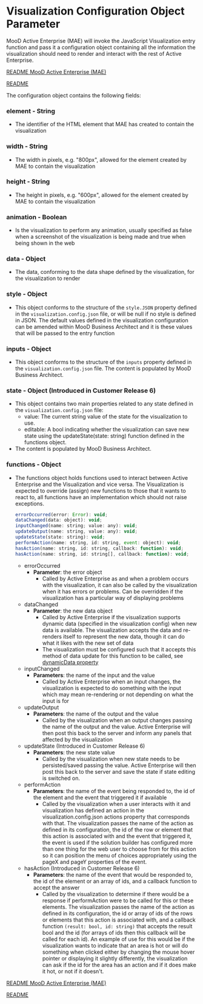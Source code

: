 # Visualization Configuration Object Parameter

MooD Active Enterprise (MAE) will invoke the JavaScript Visualization entry function and pass it a configuration object containing all the information the visualization should need to render and interact with the rest of Active Enterprise.

[README MooD Active Enterprise (MAE)](../README.md#mood-active-enterprise-mae)

[README](../README.md)

The configuration object contains the following fields:

### element - String 
* The identifier of the HTML element that MAE has created to contain the visualization

### width - String
* The width in pixels, e.g. "800px", allowed for the element created by MAE to contain the visualization

### height - String 
* The height in pixels, e.g. "600px", allowed for the element created by MAE to contain the visualization

### animation - Boolean
* Is the visualization to perform any animation, usually specified as false when a screenshot of the visualization is being made and true when being shown in the web

### data - Object 
* The data, conforming to the data shape defined by the visualization, for the visualization to render

### style - Object 
* This object conforms to the structure of the `style.JSON` property defined in the `visualization.config.json` file, or will be null if no style is defined in JSON. The default values defined in the visualization configuration can be amended within MooD Business Architect and it is these values that will be passed to the entry function

### inputs - Object 
* This object conforms to the structure of the `inputs` property defined in the `visualization.config.json` file. The content is populated by MooD Business Architect. 
### state - Object (Introduced in Customer Release 6)
* This object contains two main properties related to any state defined in the `visualization.config.json` file:
   * value: The current string value of the state for the visualization to use.
   * editable: A bool indicating whether the visualization can save new state using the updateState(state: string) function defined in the functions object.
* The content is populated by MooD Business Architect.
### functions - Object 
* The functions object holds functions used to interact between Active Enterprise and the Visualization and vice versa. The Visualization is expected to override (assign) new functions to those that it wants to react to, all functions have an implementation which should not raise exceptions. 

   ```JavaScript
   errorOccurred(error: Error): void; 
   dataChanged(data: object): void;  
   inputChanged(name: string; value: any): void; 
   updateOutput(name: string, value: any): void; 
   updateState(state: string): void; 
   performAction(name: string, id: string, event: object): void; 
   hasAction(name: string, id: string, callback: function): void; 
   hasAction(name: string, id: string[], callback: function): void; 
   ```

   * errorOccurred 
      * __Parameter__: the error object
         * Called by Active Enterprise as and when a problem occurs with the visualization, it can also be called by the visualization when it has errors or problems. Can be overridden if the visualization has a particular way of displaying problems
   * dataChanged 
      * __Parameter__: the new data object
         * Called by Active Enterprise if the visualization supports dynamic data (specified in the visualization config) when new data is available. The visualization accepts the data and re-renders itself to represent the new data, though it can do what it likes with the new set of data
         * The visualization must be configured such that it accepts this method of data update for this function to be called, see [dynamicData property](visualization-config-json.md#dynamic-data) 
   * inputChanged 
      * __Parameters__: the name of the input and the value
         * Called by Active Enterprise when an input changes, the visualization is expected to do something with the input which may mean re-rendering or not depending on what the input is for
   * updateOutput
      * __Parameters__: the name of the output and the value
         * Called by the visualization when an output changes passing the name of the output and the value. Active Enterprise will then post this back to the server and inform any panels that affected by the visualization
   * updateState (Introduced in Customer Release 6)
      * __Parameters__: the new state value
         * Called by the visualization when new state needs to be persisted/saved passing the value. Active Enterprise will then post this back to the server and save the state if state editing is switched on.
   * performAction 
      * __Parameters__: the name of the event being responded to, the id of the element and the event that triggered it if available
         * Called by the visualization when a user interacts with it and visualization has defined an action in the visualization.config.json actions property that corresponds with that. The visualization passes the name of the action as defined in its configuration, the id of the row or element that this action is associated with and the event that triggered it, the event is used if the solution builder has configured more than one thing for the web user to choose from for this action so it can position the menu of choices appropriately using the pageX and pageY properties of the event.   
  * hasAction (Introduced in Customer Release 6)
      * __Parameters__: the name of the event that would be responded to, the id of the element or an array of ids, and a callback function to accept the answer
         * Called by the visualization to determine if there would be a response if performAction were to be called for this or these elements. The visualization passes the name of the action as defined in its configuration, the id or array of ids of the rows or elements that this action is associated with, and a callback function ```(result: bool, id: string)``` that accepts the result bool and the id (for arrays of ids then this callback will be called for each id). An example of use for this would be if the visualization wants to indicate that an area is hot or will do something when clicked either by changing the mouse hover pointer or displaying it slightly differently, the visualization can ask if the id for the area has an action and if it does make it hot, or not if it doesn't.
 
[README MooD Active Enterprise (MAE)](../README.md#mood-active-enterprise-mae)

[README](../README.md)

